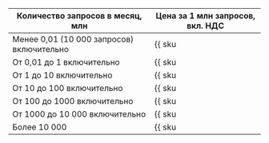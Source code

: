 | Количество запросов в месяц, млн | Цена за 1 млн запросов, вкл. НДС |
| --- | --- |
| Менее 0,01 (10 000 запросов) включительно | {{ sku|RUB|sws.waf.requests.v1|string }} |
| От 0,01 до 1 включительно | {{ sku|RUB|sws.waf.requests.v1|pricingRate.0.01|string }} |
| От 1 до 10 включительно | {{ sku|RUB|sws.waf.requests.v1|pricingRate.1|string }} |
| От 10 до 100 включительно | {{ sku|RUB|sws.waf.requests.v1|pricingRate.10|string }} |
| От 100 до 1000 включительно | {{ sku|RUB|sws.waf.requests.v1|pricingRate.100|string }} |
| От 1000 до 10 000 включительно | {{ sku|RUB|sws.waf.requests.v1|pricingRate.1000|string }} |
| Более 10 000 | {{ sku|RUB|sws.waf.requests.v1|pricingRate.10000|string }} |